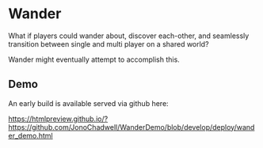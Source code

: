 # Wander

What if players could wander about, discover each-other, and seamlessly transition between single and multi player on a shared world?

Wander might eventually attempt to accomplish this.

## Demo

An early build is available served via github here:

https://htmlpreview.github.io/?https://github.com/JonoChadwell/WanderDemo/blob/develop/deploy/wander_demo.html